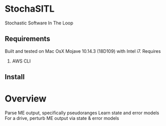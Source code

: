 # StochaSITL
Stochastic Software In The Loop

## Requirements
Built and tested on Mac OsX Mojave 10.14.3 (18D109) with Intel i7.
Requires
1. AWS CLI

## Install

# Overview
Parse ME output, specifically pseudoranges
Learn state and error models
For a drive, perturb ME output via state & error models
